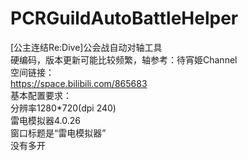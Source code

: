 # PCRGuildAutoBattleHelper
[公主连结Re:Dive]公会战自动对轴工具   
硬编码，版本更新可能比较频繁，轴参考：待宵姫Channel   
空间链接：   
https://space.bilibili.com/865683   
基本配置要求：   
分辨率1280*720(dpi 240)   
雷电模拟器4.0.26   
窗口标题是“雷电模拟器”   
没有多开